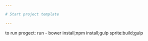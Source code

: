 ```yaml
---

# Start project template

---
```


to run progect: 
run -  bower install;npm install;gulp sprite:build;gulp